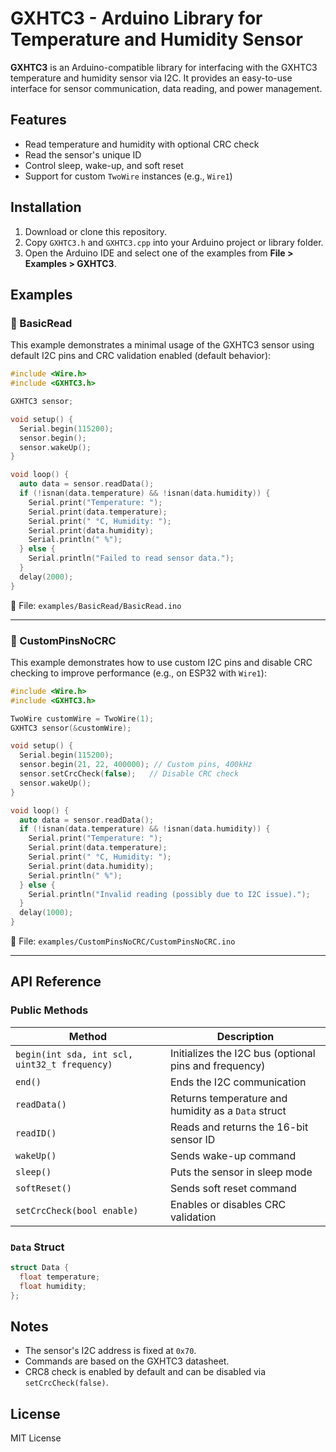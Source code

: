 # GXHTC3 - Arduino Library for Temperature and Humidity Sensor

**GXHTC3** is an Arduino-compatible library for interfacing with the GXHTC3 temperature and humidity sensor via I2C. It provides an easy-to-use interface for sensor communication, data reading, and power management.

## Features

- Read temperature and humidity with optional CRC check
- Read the sensor's unique ID
- Control sleep, wake-up, and soft reset
- Support for custom `TwoWire` instances (e.g., `Wire1`)

## Installation

1. Download or clone this repository.
2. Copy `GXHTC3.h` and `GXHTC3.cpp` into your Arduino project or library folder.
3. Open the Arduino IDE and select one of the examples from **File > Examples > GXHTC3**.

## Examples

### 🧪 BasicRead

This example demonstrates a minimal usage of the GXHTC3 sensor using default I2C pins and CRC validation enabled (default behavior):

```cpp
#include <Wire.h>
#include <GXHTC3.h>

GXHTC3 sensor;

void setup() {
  Serial.begin(115200);
  sensor.begin();
  sensor.wakeUp();
}

void loop() {
  auto data = sensor.readData();
  if (!isnan(data.temperature) && !isnan(data.humidity)) {
    Serial.print("Temperature: ");
    Serial.print(data.temperature);
    Serial.print(" °C, Humidity: ");
    Serial.print(data.humidity);
    Serial.println(" %");
  } else {
    Serial.println("Failed to read sensor data.");
  }
  delay(2000);
}
```

📁 File: `examples/BasicRead/BasicRead.ino`

---

### 🔧 CustomPinsNoCRC

This example demonstrates how to use custom I2C pins and disable CRC checking to improve performance (e.g., on ESP32 with `Wire1`):

```cpp
#include <Wire.h>
#include <GXHTC3.h>

TwoWire customWire = TwoWire(1);
GXHTC3 sensor(&customWire);

void setup() {
  Serial.begin(115200);
  sensor.begin(21, 22, 400000); // Custom pins, 400kHz
  sensor.setCrcCheck(false);   // Disable CRC check
  sensor.wakeUp();
}

void loop() {
  auto data = sensor.readData();
  if (!isnan(data.temperature) && !isnan(data.humidity)) {
    Serial.print("Temperature: ");
    Serial.print(data.temperature);
    Serial.print(" °C, Humidity: ");
    Serial.print(data.humidity);
    Serial.println(" %");
  } else {
    Serial.println("Invalid reading (possibly due to I2C issue).");
  }
  delay(1000);
}
```

📁 File: `examples/CustomPinsNoCRC/CustomPinsNoCRC.ino`

---

## API Reference

### Public Methods

| Method                          | Description |
|---------------------------------|-------------|
| `begin(int sda, int scl, uint32_t frequency)` | Initializes the I2C bus (optional pins and frequency) |
| `end()`                         | Ends the I2C communication |
| `readData()`                    | Returns temperature and humidity as a `Data` struct |
| `readID()`                      | Reads and returns the 16-bit sensor ID |
| `wakeUp()`                      | Sends wake-up command |
| `sleep()`                       | Puts the sensor in sleep mode |
| `softReset()`                   | Sends soft reset command |
| `setCrcCheck(bool enable)`      | Enables or disables CRC validation |

### `Data` Struct

```cpp
struct Data {
  float temperature;
  float humidity;
};
```

## Notes

- The sensor's I2C address is fixed at `0x70`.
- Commands are based on the GXHTC3 datasheet.
- CRC8 check is enabled by default and can be disabled via `setCrcCheck(false)`.

## License

MIT License
